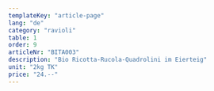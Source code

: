 ```yaml
---
templateKey: "article-page"
lang: "de"
category: "ravioli"
table: 1
order: 9
articleNr: "BITA003"
description: "Bio Ricotta-Rucola-Quadrolini im Eierteig"
unit: "2kg TK"
price: "24.--"
---
```


